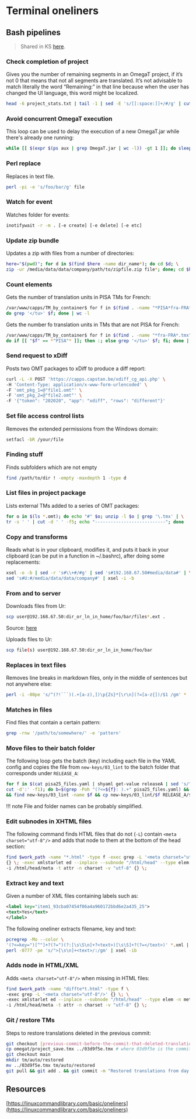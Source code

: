 # Terminal oneliners

## Bash pipelines

> Shared in KS [here](https://odoo.capstan.be/web#id=422&action=871&model=knowsystem.article&view_type=form&cids=1&menu_id=592).

### Check completion of project

Gives you the number of remaining segments in an OmegaT project, if it’s not 0 that means that not all segments are translated. It’s not advisable to match literally the word “Remaining:” in that line because when the user has changed the UI language, this word might be localized.
```bash
head -6 project_stats.txt | tail -1 | sed -E 's/[[:space:]]+/#/g' | cut -d# -f2
```

### Avoid concurrent OmegaT execution 
This loop can be used to delay the execution of a new OmegaT.jar while there's already one running:
```bash
while [[ $(expr $(ps aux | grep OmegaT.jar | wc -l)) -gt 1 ]]; do sleep 1; done
```

### Perl replace

Replaces in text file.
```bash
perl -pi -e 's/foo/bar/g' file
```

### Watch for event

Watches folder for events:
```bash
inotifywait -r -m . [-e create] [-e delete] [-e etc]
```

### Update zip bundle

Updates a zip with files from a number of directories:
```bash
here="$(pwd)"; for d in $(find $here -name dir_name*); do cd $d; \
zip -ur /media/data/data/company/path/to/zipfile.zip file*; done; cd $here
```

### Count elements

Gets the number of translation units in PISA TMs for French:
```bash
/var/www/capps/TM_by_container$ for f in $(find . -name "*PISA*fra-FRA*.tmx"); \
do grep '</tu>' $f; done | wc -l
```

Gets the number fo translation units in TMs that are not PISA for French:
```bash
/var/www/capps/TM_by_container$ for f in $(find . -name "*fra-FRA*.tmx"); \
do if [[ "$f" == *"PISA"* ]]; then :; else grep '</tu>' $f; fi; done | wc -l
```

### Send request to xDiff

Posts two OMT packages to xDiff to produce a diff report:
```bash
curl -L -X POST 'https://capps.capstan.be/xdiff_cg_api.php' \
-H 'Content-Type: application/x-www-form-urlencoded' \
-F 'omt_pkg_1=@"file1.omt"' \
-F 'omt_pkg_2=@"file2.omt"' \
-F '{"token": "202020", "app": "xdiff", "rows": "different"}'
```

### Set file access control lists

Removes the extended permissions from the Windows domain:
```bash
setfacl -bR /your/file
```

### Finding stuff

Finds subfolders which are not empty

```bash
find /path/to/dir ! -empty -maxdepth 1 -type d
```

### List files in project package

Lists external TMs added to a series of OMT packages:
```bash
for o in $(ls *.omt); do echo "#" $o; unzip -l $o | grep '\.tmx' | \
tr -s ' ' | cut -d ' ' -f5; echo "---------------------------"; done
``` 

### Copy and transforms 

Reads what is in your clipboard, modifies it, and puts it back in your clipboard (can be put in a function in ~/.bashrc), after doing some replacements:
```bash
xsel -o -b | sed -r 's#\\+#/#g' | sed 's#192.168.67.50#media/data#' | \
sed 's#U:#/media/data/data/company#' | xsel -i -b
```

### From and to server

Downloads files from Ur:
```bash
scp user@192.168.67.50:dir_or_ln_in_home/foo/bar/files*.ext .
```
Source: [here](https://unix.stackexchange.com/questions/106480/how-to-copy-files-from-one-machine-to-another-using-ssh/106482#106482)

Uploads files to Ur:
```bash
scp file(s) user@192.168.67.50:dir_or_ln_in_home/foo/bar
```

### Replaces in text files

Removes line breaks in markdown files, only in the middle of sentences but not anywhere else:
```bash
perl -i -00pe 's/^(?!```)(.+[a-z),])\p{Zs}*[\r\n](?=[a-z{])/$1 /gm' *
```

### Matches in files

Find files that contain a certain pattern:
```bash
grep -rnw '/path/to/somewhere/' -e 'pattern'
```

### Move files to their batch folder

The following loop gets the batch (key) including each file in the YAML config and copies the file from `new-keys/03_lint` to the batch folder that corresponds under `RELEASE_A`:

```bash
for f in $(cat pisa25_files.yaml | shyaml get-value releaseA | sed 's/^- //' | \
cut -d':' -f1); do b=$(grep -Poh "(?<=${f}: ).+" pisa25_files.yaml) && echo $b \
&& find new-keys/03_lint -name $f && cp new-keys/03_lint/$f RELEASE_A/$b; done
```
!!! note
    File and folder names can be probably simplified.


### Edit subnodes in XHTML files

The following command finds HTML files that do not (`-L`) contain `<meta charset="utf-8"/>` and adds that node to them at the bottom of the head section:

```bash
find $work_path -name "*.html" -type f -exec grep -L '<meta charset="utf-8"/>' \
{} \; -exec xmlstarlet ed --inplace --subnode "/html/head" --type elem -n meta \
-i /html/head/meta -t attr -n charset -v "utf-8" {} \;
```

### Extract key and text

Given a number of XML files containing labels such as:

```xml
<label key="item1_93cba07454f06a4a960172bbd6e2a435_25">
<text>Yes</text>
</label>
```

The following oneliner extracts filename, key and text:

```bash
pcregrep -Mo --color \
'(?<=key=")[^"]+?(?=")(?:[\s\S\n]+?<text>)[\s\S]+?(?=</text>)' *.xml | \
perl -0777 -pe 's/">[\s\n]+<text>/:/gm' | xsel -ib
```

### Adds node in HTML/XML

Adds `<meta charset="utf-8"/>` when missing in HTML files:
```bash
find $work_path -name "diffte*t.html" -type f \
-exec grep -L '<meta charset="utf-8"/>' {} \; \
-exec xmlstarlet ed --inplace --subnode "/html/head" --type elem -n meta \
-i /html/head/meta -t attr -n charset -v "utf-8" {} \;
```

### Git / restore TMs

Steps to restore translations deleted in the previous commit:

```bash
git checkout [previous-commit-before-the-commit-that-deleted-translations]
cp omegat/project_save.tmx ../03d9f5e.tmx # where 03d9f5e is the commit hash
git checkout main
mkdir tm/auto/restored
mv ../03d9f5e.tmx tm/auto/restored 
git pull && git add . && git commit -m "Restored translations from day Nov 3, accidentally removed" && git push 
```

## Resources

[https://linuxcommandlibrary.com/basic/oneliners](https://linuxcommandlibrary.com/basic/oneliners)